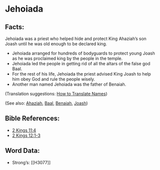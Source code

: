 # Jehoiada

## Facts:

Jehoiada was a priest who helped hide and protect King Ahaziah’s son Joash until he was old enough to be declared king.

* Jehoiada arranged for hundreds of bodyguards to protect young Joash as he was proclaimed king by the people in the temple.
* Jehoiada led the people in getting rid of all the altars of the false god Baal.
* For the rest of his life, Jehoiada the priest advised King Joash to help him obey God and rule the people wisely.
* Another man named Jehoiada was the father of Benaiah.

(Translation suggestions: [How to Translate Names](../../translate/translate-names))

(See also: [Ahaziah](../names/ahaziah.md), [Baal](../names/baal.md), [Benaiah](../names/benaiah.md), [Joash](../names/joash.md))

## Bible References:

* [2 Kings 11:4](rc://en/tn/help/2ki/11/04)
* [2 Kings 12:1-3](rc://en/tn/help/2ki/12/01)

## Word Data:

* Strong’s: [[H3077]]
